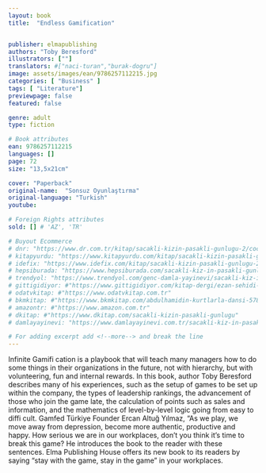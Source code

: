 ```yaml
---
layout: book
title:  "Endless Gamification"


publisher: elmapublishing
authors: "Toby Beresford"
illustrators: [""]
translators: #["naci-turan","burak-dogru"]
image: assets/images/ean/9786257112215.jpg
categories: [ "Business" ]
tags: [ "Literature"]
previewpage: false
featured: false

genre: adult
type: fiction

# Book attributes
ean: 9786257112215
languages: []
page: 72
size: "13,5x21cm"

cover: "Paperback"
original-name:  "Sonsuz Oyunlaştırma"
original-language: "Turkish"
youtube:

# Foreign Rights attributes
sold: [] # 'AZ', 'TR'

# Buyout Ecommerce
# dnr: "https://www.dr.com.tr/kitap/sacakli-kizin-pasakli-gunlugu-2/cocuk-ve-genclik/genclik-10-yas/roman-oyku/urunno=0001893059001"
# kitapyurdu: "https://www.kitapyurdu.com/kitap/sacakli-kizin-pasakli-gunlugu-2-/560122.html&filter_name=Sa%C3%A7akl%C4%B1+K%C4%B1z%27%C4%B1n+Pasakl%C4%B1+G%C3%BCnl%C3%BC%C4%9F%C3%BC+2"
# idefix: "https://www.idefix.com/kitap/sacakli-kizin-pasakli-gunlugu-2/cocuk-ve-genclik/genclik-10-yas/roman-oyku/urunno=0001893059001"
# hepsiburada: "https://www.hepsiburada.com/sacakli-kiz-in-pasakli-gunlugu-2-damla-yayinevi-p-HBV000012ER86"
# trendyol: "https://www.trendyol.com/genc-damla-yayinevi/sacakli-kiz-in-pasakli-gunlugu-2-p-54825777"
# gittigidiyor: #"https://www.gittigidiyor.com/kitap-dergi/ezan-sehidi-adnan-menderes_pdp_732728793"
# odatvkitap: #"https://www.odatvkitap.com.tr"
# bkmkitap: #"https://www.bkmkitap.com/abdulhamidin-kurtlarla-dansi-578226"
# amazontr: #"https://www.amazon.com.tr"
# dkitap: #"https://www.dkitap.com/sacakli-kizin-pasakli-gunlugu"
# damlayayinevi: "https://www.damlayayinevi.com.tr/sacakli-kiz-in-pasakli-gunlugu-2-bu-iste-bi-terslik-var"

# For adding excerpt add <!--more--> and break the line
---
```

Infinite Gamifi cation is a playbook that will teach
many managers how to do some things in their
organizations in the future, not with hierarchy, but
with volunteering, fun and internal rewards. In this
book, author Toby Beresford describes many of
his experiences, such as the setup of games to
be set up within the company, the types of leadership rankings, the advancement of those who
join the game late, the calculation of points such
as sales and information, and the mathematics of
level-by-level logic going from easy to diffi cult.
Gamfed Türkiye Founder Ercan Altuğ Yılmaz,
“As we play, we move away from depression, become more authentic, productive and happy.
How serious we are in our workplaces, don’t you
think it’s time to break this game? He introduces
the book to the reader with these sentences.
Elma Publishing House offers its new book to its
readers by saying “stay with the game, stay in the
game” in your workplaces.
<!--more--> 

